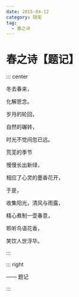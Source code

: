 ```yaml
---
date: 2015-04-12
category: 随笔
tag:
  - 春之诗
---
```


# 春之诗【题记】

::: center

冬去春来，

化解思念。

岁月的轮回，

自然的碾转，

时光不觉间忽已远。

荒芜的季节

慢慢长出新绿，

相应了心灵的墨香花开，

于是，

收集阳光，清风与雨露，

精心煮制一壶春意，

聆听鸟语花香，

笑饮人世浮华。

:::

::: right

—— 题记

:::
